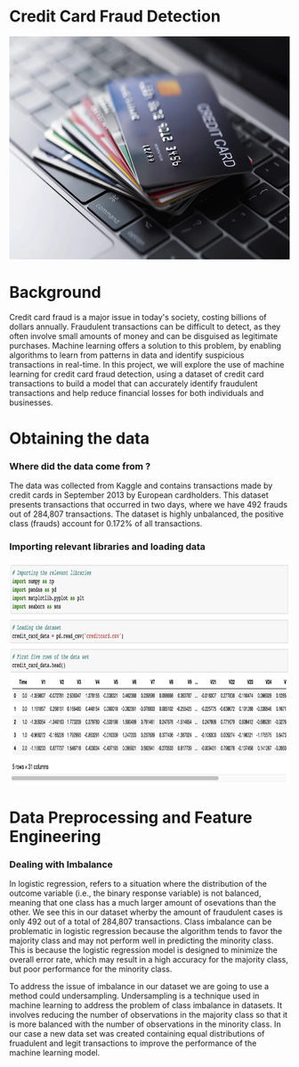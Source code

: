 # Credit Card Fraud Detection

<img src="./Images/credit-card-fraud-boom-pandemic.jpg.webp" alt="My Image" width="800" height="400">


# Background

Credit card fraud is a major issue in today's society, costing billions of dollars annually. Fraudulent transactions can be difficult to detect, as they often involve small amounts of money and can be disguised as legitimate purchases. Machine learning offers a solution to this problem, by enabling algorithms to learn from patterns in data and identify suspicious transactions in real-time. In this project, we will explore the use of machine learning for credit card fraud detection, using a dataset of credit card transactions to build a model that can accurately identify fraudulent transactions and help reduce financial losses for both individuals and businesses.


# Obtaining the data

### Where did the data come from ?

The data was collected from Kaggle and contains transactions made by credit cards in September 2013 by European cardholders. This dataset presents transactions that occurred in two days, where we have 492 frauds out of 284,807 transactions. The dataset is highly unbalanced, the positive class (frauds) account for 0.172% of all transactions.

### Importing relevant libraries and loading data

<img src="./Screenshots/Importing_relevant_libraries.png" alt="My Image" width="800" height="400">


# Data Preprocessing and Feature Engineering

### Dealing with Imbalance

In logistic regression, refers to a situation where the distribution of the outcome variable (i.e., the binary response variable) is not balanced, meaning that one class has a much larger amount of osevations than the other. We see this in our dataset wherby the amount of fraudulent cases is only 492 out of a total of 284,807 transactions. Class imbalance can be problematic in logistic regression because the algorithm tends to favor the majority class and may not perform well in predicting the minority class. This is because the logistic regression model is designed to minimize the overall error rate, which may result in a high accuracy for the majority class, but poor performance for the minority class.


To address the issue of imbalance in our dataset we are going to use a method could undersampling. Undersampling is a technique used in machine learning to address the problem of class imbalance in datasets. It involves reducing the number of observations in the majority class so that it is more balanced with the number of observations in the minority class. In our case a new data set was created containing equal distributions of fruadulent and legit transactions to improve the performance of the machine learning model.

